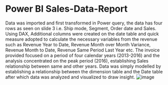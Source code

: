 # Power BI Sales-Data-Report
Data was imported and first transformed in Power query, the data has four rows as seen on slide 3 i.e. Ship mode, Segment, Order date and Sales. Using DAX, Additional columns were created on the date table and quick measure adopted to calculate the necessary variables from the revenue such as Revenue Year to Date, Revenue Month over Month Variance, Revenue Month to Date, Revenue Same Period Last Year etc. The invoice provided focused on a period of four calendar years (2013-2016) and the analysis concentrated on the peak period (2016), establishing Sales relationship between same and other years. Data was simply modelled by establishing a relationship between the dimension table and the Date table after which data was analyzed and visualized to draw insight.
![image](https://user-images.githubusercontent.com/106517530/208962214-b60bc947-1164-4bf9-9bed-0b8fa1f152a6.png)
